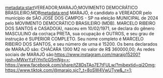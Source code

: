 <metadata:start>VEREADOR;MARAJÓ;MOVIMENTO DEMOCRÁTICO BRASILEIRO;MDB<metadata:end>
MARAJÓ, é candidato a VEREADOR pelo município de SÃO JOSÉ DOS CAMPOS - SP na eleição MUNICIPAL de 2024 pelo MOVIMENTO DEMOCRÁTICO BRASILEIRO (MDB). MARCELO RIBEIRO DOS SANTOS é CASADO(A), nasceu em 10/02/1971, se declara do gênero MASCULINO da cor/raça PRETA, sua ocupação é OUTROS, e seu grau de instrução é SUPERIOR COMPLETO. Seu nome completo é MARCELO RIBEIRO DOS SANTOS, e seu número de urna é 15200.
Os bens declarados de MARAJÓ são: CHÁCARA 1300 M2 no valor de R$ 360000,00; 
As redes sociais de MARAJÓ são:https://www.instagram.com/marajo15200?igsh=MWxrYzFiYnI1cG5mNg==; https://www.facebook.com/share/tZ8DsTAo7E7tFULw/?mibextid=qi2Omg; https://www.tiktok.com/@marajo.sjc?_t=8oSW4VwUTyw&_r=1;